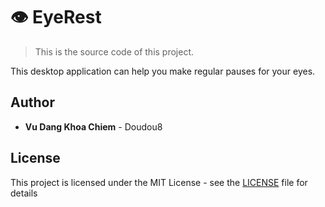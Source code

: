 # 👁 EyeRest

> This is the source code of this project.

This desktop application can help you make regular pauses for your eyes.

## Author

- **Vu Dang Khoa Chiem** - Doudou8

## License

This project is licensed under the MIT License - see the [LICENSE](./LICENSE) file for details

